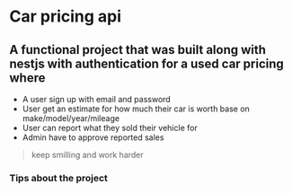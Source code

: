 # Car pricing api

## A functional project that was built along with nestjs with authentication for a used car pricing where

- A user sign up with email and password
- User get an estimate for how much their car is worth base on make/model/year/mileage
- User can report what they sold their vehicle for
- Admin have to approve reported sales

> keep smilling and work harder

### Tips about the project
